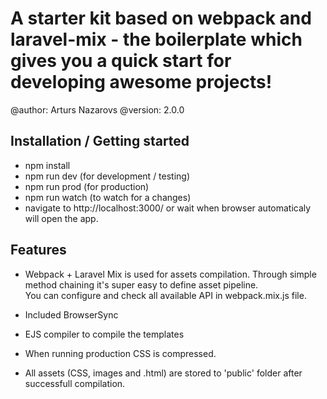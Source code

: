 # A starter kit based on webpack and laravel-mix - the boilerplate which gives you a quick start for developing awesome projects!

@author: Arturs Nazarovs
@version: 2.0.0

## Installation / Getting started

- npm install
- npm run dev (for development / testing)
- npm run prod (for production)
- npm run watch (to watch for a changes)
- navigate to http://localhost:3000/ or wait when browser automaticaly will open the app.

## Features

- Webpack + Laravel Mix is used for assets compilation. Through simple method chaining it's super easy to define asset pipeline.   	
  You can configure and check all available API in webpack.mix.js file. 

- Included BrowserSync

- EJS compiler to compile the templates

- When running production CSS is compressed.

- All assets (CSS, images and .html) are stored to 'public' folder after successfull compilation.

